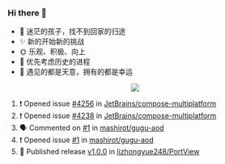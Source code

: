 ### Hi there 👋

- 🌱 迷茫的孩子，找不到回家的归途
- ✨ 新的开始新的挑战
- 🌞 乐观、积极、向上
- 📯 优先考虑历史的进程
- 🌷 遇见的都是天意，拥有的都是幸运

<div align="center">
  <a href="https://echocow.cn/">
    <img src="https://github-readme-stats.vercel.app/api?username=lizhongyue248&show_icons=true&hide_border=true" />
  </a>
</div>

<!--
**lizhongyue248/lizhongyue248** is a ✨ _special_ ✨ repository because its `README.md` (this file) appears on your GitHub profile.

Here are some ideas to get you started:

- 🔭 I’m currently working on ...
- 🌱 I’m currently learning ...
- 👯 I’m looking to collaborate on ...
- 🤔 I’m looking for help with ...
- 💬 Ask me about ...
- 📫 How to reach me: ...
- 😄 Pronouns: ...
- ⚡ Fun fact: ...
-->

<!--START_SECTION:activity-->
1. ❗ Opened issue [#4256](https://github.com/JetBrains/compose-multiplatform/issues/4256) in [JetBrains/compose-multiplatform](https://github.com/JetBrains/compose-multiplatform)
2. ❗ Opened issue [#4238](https://github.com/JetBrains/compose-multiplatform/issues/4238) in [JetBrains/compose-multiplatform](https://github.com/JetBrains/compose-multiplatform)
3. 🗣 Commented on [#1](https://github.com/mashirot/gugu-aod/issues/1#issuecomment-1916822866) in [mashirot/gugu-aod](https://github.com/mashirot/gugu-aod)
4. ❗ Opened issue [#1](https://github.com/mashirot/gugu-aod/issues/1) in [mashirot/gugu-aod](https://github.com/mashirot/gugu-aod)
5. 🚀 Published release [v1.0.0](https://github.com/lizhongyue248/PortView/releases/tag/v1.0.0) in [lizhongyue248/PortView](https://github.com/lizhongyue248/PortView)
<!--END_SECTION:activity-->

<!--START_SECTION:waka-->
<!--END_SECTION:waka-->
